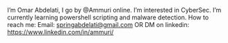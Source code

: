 I’m Omar Abdelati, I go by @Ammuri online.
I’m interested in CyberSec.
I’m currently learning powershell scripting and malware detection.
How to reach me: Email: springabdelati@gmail.com OR DM on linkedin: https://www.linkedin.com/in/ammuri/

<!---
Ammuri/Ammuri is a ✨ special ✨ repository because its `README.md` (this file) appears on your GitHub profile.
You can click the Preview link to take a look at your changes.
--->
